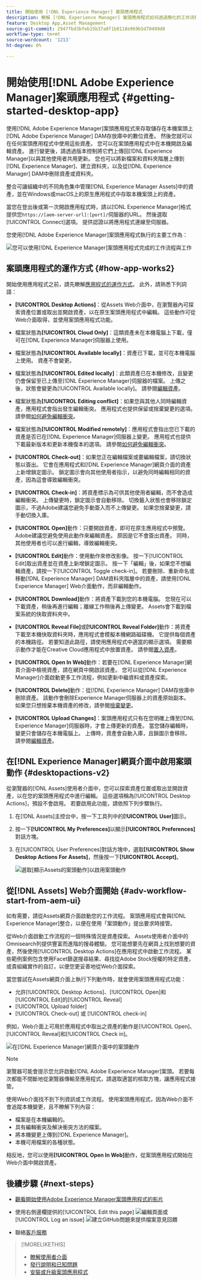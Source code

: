 ```yaml
---
title: 開始使用 [!DNL Experience Manager] 案頭應用程式
description: 瞭解 [!DNL Experience Manager] 案頭應用程式如何透過簡化的工作流程和生產力功能，來強化內容的建立與發佈。
feature: Desktop App,Asset Management
source-git-commit: 2947fbd3bfeb15b37a8f1b0118e969b5d70499d0
workflow-type: tm+mt
source-wordcount: '1213'
ht-degree: 0%

---
```



# 開始使用[!DNL Adobe Experience Manager]案頭應用程式 {#getting-started-desktop-app}

使用[!DNL Adobe Experience Manager]案頭應用程式來存取儲存在本機案頭上[!DNL Adobe Experience Manager] DAM存放庫中的數位資產。 然後您就可以在任何案頭應用程式中使用這些資產。 您可以在案頭應用程式中在本機開啟及編輯資產。 進行變更後，請透過版本控制將它們上傳回[!DNL Experience Manager]以與其他使用者共用更新。 您也可以將新檔案和資料夾階層上傳到[!DNL Experience Manager]、建立資料夾，以及從[!DNL Experience Manager] DAM中刪除資產或資料夾。

整合可讓組織中的不同角色集中管理[!DNL Experience Manager Assets]中的資產，並在Windows或macOS上的原生應用程式中存取本機案頭上的資產。

當您在登出後或第一次開啟應用程式時，請以[!DNL Experience Manager]格式提供您`https://[aem-server-url]:[port]/`伺服器的URL。 然後選取[!UICONTROL Connect]選項。 提供認證以將應用程式連線至伺服器。

您使用[!DNL Adobe Experience Manager]案頭應用程式執行的主要工作為：

![您可以使用[!DNL Experience Manager]案頭應用程式完成的工作流程與工作](assets/aem_desktop_app_usecases_v2.png)

## 案頭應用程式的運作方式 {#how-app-works2}

開始使用應用程式之前，請先瞭解[應用程式的運作方式](release-notes.md#how-app-works)。 此外，請熟悉下列詞語：

* **[!UICONTROL Desktop Actions]**：從Assets Web介面中，在瀏覽器內可探索資產位置或取出並開啟資產，以在原生案頭應用程式中編輯。 這些動作可從Web介面取得，並使用案頭應用程式功能。

* 檔案狀態為&#x200B;**[!UICONTROL Cloud Only]**：這類資產未在本機電腦上下載，僅可在[!DNL Experience Manager]伺服器上使用。

* 檔案狀態為&#x200B;**[!UICONTROL Available locally]**：資產已下載，並可在本機電腦上使用。 資產不會變更。

* 檔案狀態為&#x200B;**[!UICONTROL Edited locally]**：此類資產已在本機修改，且變更仍會保留至已上傳至[!DNL Experience Manager]伺服器的檔案。 上傳之後，狀態會變更為[!UICONTROL Available locally]。 請參閱[編輯資產](upload-assets.md#edit-assets-upload-updated-assets)。

* 檔案狀態為&#x200B;**[!UICONTROL Editing conflict]**：如果您與其他人同時編輯資產，應用程式會指出發生編輯衝突。 應用程式也提供保留或捨棄變更的選項。 請參閱[如何避免編輯衝突](assets-management-tasks.md#adv-workflow-collaborate-avoid-conflicts)。

* 檔案狀態為&#x200B;**[!UICONTROL Modified remotely]**：應用程式會指出您已下載的資產是否已在[!DNL Experience Manager]伺服器上變更。 應用程式也提供下載最新版本和更新本機復本的選項。 請參閱[如何避免編輯衝突](assets-management-tasks.md#adv-workflow-collaborate-avoid-conflicts)。

* **[!UICONTROL Check-out]**：如果您正在編輯檔案或要編輯檔案，請切換狀態以簽出。 它會在應用程式和[!DNL Experience Manager]網頁介面的資產上新增鎖定圖示。 鎖定圖示會向其他使用者指示，以避免同時編輯相同的資產，因為這會導致編輯衝突。

* **[!UICONTROL Check-in]**：將資產標示為可供其他使用者編輯，而不會造成編輯衝突。 上傳變更時，鎖定圖示會自動移除。 切換籤入狀態也會移除鎖定圖示，不過Adobe建議您避免手動簽入而不上傳變更。 如果您捨棄變更，請手動切換入庫。

* **[!UICONTROL Open]**&#x200B;動作：只要開啟資產，即可在原生應用程式中預覽。 Adobe建議您避免使用此動作來編輯資產。 原因是它不會簽出資產。 同時，其他使用者也可以進行編輯，導致編輯衝突。

* **[!UICONTROL Edit]**&#x200B;動作：使用動作來修改影像。 按一下[!UICONTROL Edit]取出資產並在資產上新增鎖定圖示。 按一下「編輯」後，如果您不想編輯資產，請按一下[!UICONTROL Toggle check-in]。 若要刪除、重新命名或移動[!DNL Experience Manager] DAM資料夾階層中的資產，請使用[!DNL Experience Manager] Web介面動作，而非編輯動作。

* **[!UICONTROL Download]**&#x200B;動作：將資產下載到您的本機電腦。 您現在可以下載資產，稍後再進行編輯；離線工作稍後再上傳變更。 Assets會下載到檔案系統的快取資料夾中。

* **[!UICONTROL Reveal File]**&#x200B;或&#x200B;**[!UICONTROL Reveal Folder]**&#x200B;動作：將資產下載至本機快取資料夾時，應用程式會模擬本機網路磁碟機。 它提供每個資產的本機路徑。 若要知道此路徑，請使用應用程式中適當的顯示選項。 需要顯示動作才能在Creative Cloud應用程式中放置資產。 請參閱[置入資產](search.md#place-assets-in-native-documents)。

* **[!UICONTROL Open In Web]**&#x200B;動作：若要在[!DNL Experience Manager]網頁介面中檢視資產，請在網頁中開啟該資產。 您可以從[!DNL Experience Manager]介面啟動更多工作流程，例如更新中繼資料或資產探索。

* **[!UICONTROL Delete]**&#x200B;動作：從[!DNL Experience Manager] DAM存放庫中刪除資產。 該動作會刪除Experience Manager伺服器上的資產原始副本。 如果您只想捨棄本機資產的修改，請參閱[捨棄變更](upload-assets.md#edit-assets-upload-updated-assets)。

* **[!UICONTROL Upload Changes]**：案頭應用程式只有在您明確上傳至[!DNL Experience Manager]伺服器時，才會上傳更新的資產。 當您儲存編輯時，變更只會儲存在本機電腦上。 上傳時，資產會自動入庫，且鎖圖示會移除。 請參閱[編輯資產](upload-assets.md#edit-assets-upload-updated-assets)。

## 在[!DNL Experience Manager]網頁介面中啟用案頭動作 {#desktopactions-v2}

從瀏覽器的[!DNL Assets]使用者介面中，您可以探索資產位置或取出並開啟資產，以在您的案頭應用程式中進行編輯。 這些選項稱為[!UICONTROL Desktop Actions]，預設不會啟用。 若要啟用此功能，請依照下列步驟執行。

1. 在[!DNL Assets]主控台中，按一下工具列中的&#x200B;**[!UICONTROL User]**&#x200B;圖示。
1. 按一下&#x200B;**[!UICONTROL My Preferences]**&#x200B;以顯示&#x200B;**[!UICONTROL Preferences]**&#x200B;對話方塊。

1. 在[!UICONTROL User Preferences]對話方塊中，選取&#x200B;**[!UICONTROL Show Desktop Actions For Assets]**，然後按一下&#x200B;**[!UICONTROL Accept]**。

   ![選取[顯示Assets的案頭動作]以啟用案頭動作](assets/enable_desktop_actions1.png)

## 從[!DNL Assets] Web介面開始 {#adv-workflow-start-from-aem-ui}

如有需要，請從Assets網頁介面啟動您的工作流程。 案頭應用程式會與[!DNL Experience Manager]整合，以便在使用「案頭動作」提出要求時接管。

從Web介面啟動工作流程的一個特殊情況是資產探索。 Assets使用者介面中的Omnisearch列提供豐富而進階的搜尋體驗。 您可能想要先在網頁上找到想要的資產，然後使用[!UICONTROL Desktop Actions]在應用程式中啟動工作流程。 某些範例案例包含使用Facet篩選搜尋結果、尋找從Adobe Stock授權的特定資產，或貴組織實作的自訂，以便您更妥善地從Web介面探索。

當您嘗試在Assets網頁介面上執行下列動作時，就會使用案頭應用程式功能：

* 允許[!UICONTROL Desktop Actions]、[!UICONTROL Open]和[!UICONTROL Edit]的[!UICONTROL Reveal]
* [!UICONTROL Upload folder]
* [!UICONTROL Check-out] 或 [!UICONTROL check-in]

例如，Web介面上可用於應用程式中取出之資產的動作是[!UICONTROL Open]、[!UICONTROL Reveal]和[!UICONTROL Check in]。

![在[!DNL Experience Manager]網頁介面中的案頭動作](assets/assets_web_actions_da2.png "在Experience Manager網頁介面中的案頭動作")

>[!NOTE]
>
>瀏覽器可能會提示您允許啟動[!DNL Adobe Experience Manager]案頭。 若要每次都能不間斷地從瀏覽器傳輸至應用程式，請選取適當的核取方塊，讓應用程式接管。

使用Web介面找不到下列資訊或工作流程。 使用案頭應用程式，因為Web介面不會追蹤本機變更，且不瞭解下列內容：

* 檔案是在本機編輯的。
* 具有編輯衝突及解決衝突方法的檔案。
* 將本機變更上傳到[!DNL Experience Manager]。
* 本機可用檔案的各種狀態。

相反地，您可以使用&#x200B;**[!UICONTROL Open In Web]**&#x200B;動作，從案頭應用程式開始在Web介面中開啟資產。

## 後續步驟 {#next-steps}

* [觀看開始使用Adobe Experience Manager案頭應用程式的影片](https://experienceleague.adobe.com/zh-hant/docs/experience-manager-learn/assets/creative-workflows/aem-desktop-app)

* 使用右側邊欄提供的[!UICONTROL Edit this page] ![編輯頁面](assets/do-not-localize/edit-page.png)或[!UICONTROL Log an issue] ![建立GitHub問題](assets/do-not-localize/github-issue.png)來提供檔案意見回饋

* 聯絡[客戶服務](https://experienceleague.adobe.com/zh-hant?support-solution=General#support)

>[!MORELIKETHIS]
>
>* [瞭解使用者介面](/help/using/user-interface.md)
>* [發行說明和已知問題](/help/using/release-notes.md)
>* [安裝或升級案頭應用程式](/help/using/install-upgrade.md)
